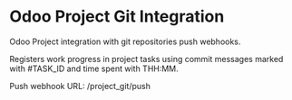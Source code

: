 # Odoo Project Git Integration

Odoo Project integration with git repositories push webhooks.

Registers work progress in project tasks using commit messages
marked with #TASK_ID and time spent with THH:MM.

Push webhook URL: /project_git/push